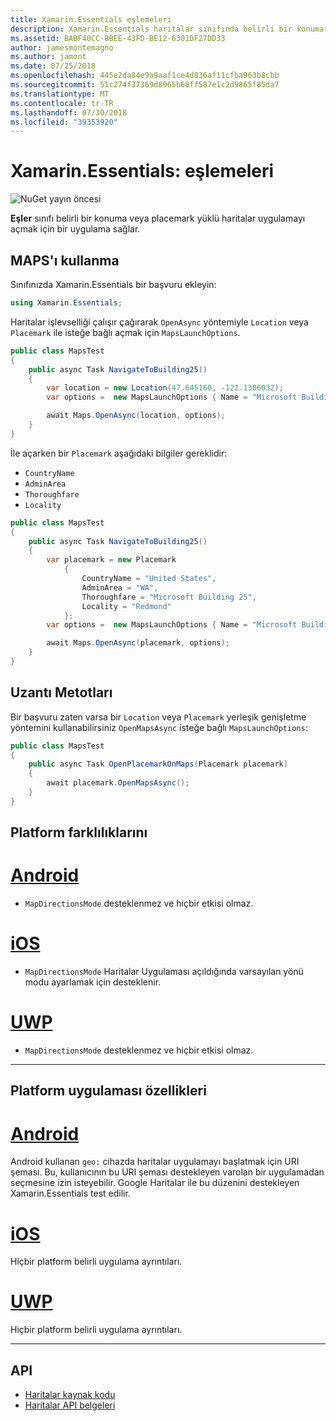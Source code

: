 ```yaml
---
title: Xamarin.Essentials eşlemeleri
description: Xamarin.Essentials haritalar sınıfında belirli bir konuma veya placemark yüklü haritalar uygulamayı açmak için bir uygulama sağlar.
ms.assetid: BABF40CC-8BEE-43FD-BE12-6301DF27DD33
author: jamesmontemagno
ms.author: jamont
ms.date: 07/25/2018
ms.openlocfilehash: 445e2da84e9a9aaf1ce4d836af11cfba963b8cbb
ms.sourcegitcommit: 51c274f37369d8965b68ff587e1c2d9865f85da7
ms.translationtype: MT
ms.contentlocale: tr-TR
ms.lasthandoff: 07/30/2018
ms.locfileid: "39353920"
---
```

# <a name="xamarinessentials-maps"></a>Xamarin.Essentials: eşlemeleri

![NuGet yayın öncesi](~/media/shared/pre-release.png)

**Eşler** sınıfı belirli bir konuma veya placemark yüklü haritalar uygulamayı açmak için bir uygulama sağlar.

## <a name="using-maps"></a>MAPS'ı kullanma

Sınıfınızda Xamarin.Essentials bir başvuru ekleyin:

```csharp
using Xamarin.Essentials;
```

Haritalar işlevselliği çalışır çağırarak `OpenAsync` yöntemiyle `Location` veya `Placemark` ile isteğe bağlı açmak için `MapsLaunchOptions`.

```csharp
public class MapsTest
{
    public async Task NavigateToBuilding25()
    {
        var location = new Location(47.645160, -122.1306032);
        var options =  new MapsLaunchOptions { Name = "Microsoft Building 25" };

        await Maps.OpenAsync(location, options);
    }
}
```

İle açarken bir `Placemark` aşağıdaki bilgiler gereklidir:

* `CountryName`
* `AdminArea`
* `Thoroughfare`
* `Locality`

```csharp
public class MapsTest
{
    public async Task NavigateToBuilding25()
    {
        var placemark = new Placemark
            {
                CountryName = "United States",
                AdminArea = "WA",
                Thoroughfare = "Microsoft Building 25",
                Locality = "Redmond"
            };
        var options =  new MapsLaunchOptions { Name = "Microsoft Building 25" };

        await Maps.OpenAsync(placemark, options);
    }
}
```

## <a name="extension-methods"></a>Uzantı Metotları

Bir başvuru zaten varsa bir `Location` veya `Placemark` yerleşik genişletme yöntemini kullanabilirsiniz `OpenMapsAsync` isteğe bağlı `MapsLaunchOptions`:

```csharp
public class MapsTest
{
    public async Task OpenPlacemarkOnMaps(Placemark placemark)
    {
        await placemark.OpenMapsAsync();
    }
}
```

## <a name="platform-differences"></a>Platform farklılıklarını

# <a name="androidtabandroid"></a>[Android](#tab/android)

* `MapDirectionsMode` desteklenmez ve hiçbir etkisi olmaz.

# <a name="iostabios"></a>[iOS](#tab/ios)

* `MapDirectionsMode` Haritalar Uygulaması açıldığında varsayılan yönü modu ayarlamak için desteklenir.

# <a name="uwptabuwp"></a>[UWP](#tab/uwp)

* `MapDirectionsMode` desteklenmez ve hiçbir etkisi olmaz.

--------------

## <a name="platform-implementation-specifics"></a>Platform uygulaması özellikleri

# <a name="androidtabandroid"></a>[Android](#tab/android)

Android kullanan `geo:` cihazda haritalar uygulamayı başlatmak için URI şeması. Bu, kullanıcının bu URI şeması destekleyen varolan bir uygulamadan seçmesine izin isteyebilir.  Google Haritalar ile bu düzenini destekleyen Xamarin.Essentials test edilir.

# <a name="iostabios"></a>[iOS](#tab/ios)

Hiçbir platform belirli uygulama ayrıntıları.

# <a name="uwptabuwp"></a>[UWP](#tab/uwp)

Hiçbir platform belirli uygulama ayrıntıları.

--------------

## <a name="api"></a>API

- [Haritalar kaynak kodu](https://github.com/xamarin/Essentials/tree/master/Xamarin.Essentials/Maps)
- [Haritalar API belgeleri](xref:Xamarin.Essentials.Maps)
